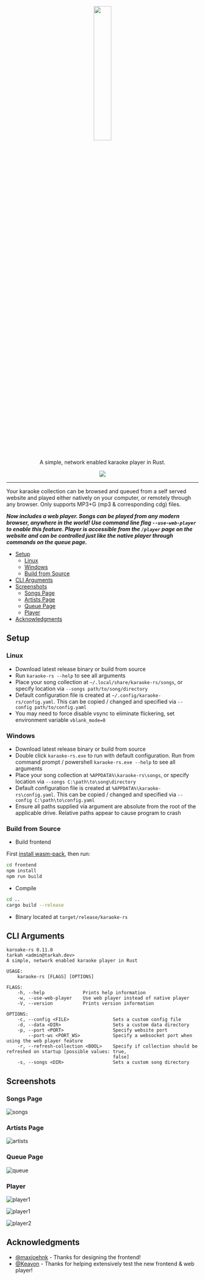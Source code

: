 <p align="center">
  <a href="assets/logo.png">
    <img src="assets/logo.png" width="30%" />
  </a>
</p>
<p align="center">
  A simple, network enabled karaoke player in Rust.
</p>
<p align="center">
  <a href="https://dev.azure.com/tarkah/karaoke-rs/_build/latest?definitionId=1&branchName=master">
    <img src="https://dev.azure.com/tarkah/karaoke-rs/_apis/build/status/tarkah.karaoke-rs?branchName=master" />
  </a>
</p>

---

Your karaoke collection can be browsed and queued from a self served website and played either natively on your computer, or remotely through any browser. Only supports MP3+G (mp3 & corresponding cdg) files.

**_Now includes a web player. Songs can be played from any modern browser, anywhere in the world! Use command line flag `--use-web-player` to enable this feature. Player is accessible from the `/player` page on the website and can be controlled just like the native player through commands on the queue page._**

- [Setup](#setup)
  - [Linux](#linux)
  - [Windows](#windows)
  - [Build from Source](#build-from-source)
- [CLI Arguments](#cli-arguments)
- [Screenshots](#screenshots)
  - [Songs Page](#songs-page)
  - [Artists Page](#artists-page)
  - [Queue Page](#queue-page)
  - [Player](#player)
- [Acknowledgments](#acknowledgments)

## Setup
### Linux
- Download latest release binary or build from source
- Run `karaoke-rs --help` to see all arguments
- Place your song collection at `~/.local/share/karaoke-rs/songs`, or specify location via `--songs path/to/song/directory`
- Default configuration file is created at `~/.config/karaoke-rs/config.yaml`. This can be copied / changed and specified via `--config path/to/config.yaml`
- You may need to force disable vsync to eliminate flickering, set environment variable `vblank_mode=0`

### Windows
- Download latest release binary or build from source
- Double click `karaoke-rs.exe` to run with default configuration. Run from command prompt / powershell `karaoke-rs.exe --help` to see all arguments
- Place your song collection at `%APPDATA%\karaoke-rs\songs`, or specify location via `--songs C:\path\to\song\directory`
- Default configuration file is created at `%APPDATA%\karaoke-rs\config.yaml`. This can be copied / changed and specified via `--config C:\path\to\config.yaml`
- Ensure all paths supplied via argument are absolute from the root of the applicable drive. Relative paths appear to cause program to crash

### Build from Source
- Build frontend

First [install wasm-pack](https://rustwasm.github.io/wasm-pack/installer/), then run:
```sh
cd frontend
npm install
npm run build
```
- Compile
```sh
cd ..
cargo build --release
```
- Binary located at `target/release/karaoke-rs`

## CLI Arguments
```
karoake-rs 0.11.0
tarkah <admin@tarkah.dev>
A simple, network enabled karaoke player in Rust

USAGE:
    karaoke-rs [FLAGS] [OPTIONS]

FLAGS:
    -h, --help              Prints help information
    -w, --use-web-player    Use web player instead of native player
    -V, --version           Prints version information

OPTIONS:
    -c, --config <FILE>                Sets a custom config file
    -d, --data <DIR>                   Sets a custom data directory
    -p, --port <PORT>                  Specify website port
        --port-ws <PORT_WS>            Specify a websocket port when using the web player feature
    -r, --refresh-collection <BOOL>    Specify if collection should be refreshed on startup [possible values: true,
                                       false]
    -s, --songs <DIR>                  Sets a custom song directory
```

## Screenshots

### Songs Page
![songs](/screenshots/songs.png?raw=true)

### Artists Page
![artists](/screenshots/artists.png?raw=true)

### Queue Page
![queue](/screenshots/queue.png?raw=true)

### Player
![player1](/assets/background.png?raw=true)

![player1](/screenshots/player_1.png?raw=true)

![player2](/screenshots/player_2.png?raw=true)


## Acknowledgments

- [@maxjoehnk](https://github.com/maxjoehnk) - Thanks for designing the frontend!
- [@Keavon](https://github.com/Keavon) - Thanks for helping extensively test the new frontend & web player!